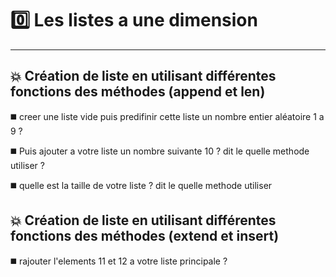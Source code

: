 
# 0️⃣ Les listes a une dimension 
-------------------------------

💥  Création de liste en utilisant différentes fonctions des méthodes (append et len)
-----------------------------------------------------------------------------------

◼️ creer une liste vide puis predifinir cette liste un nombre entier  aléatoire 1 a 9 ?

◼️ Puis ajouter a votre liste un nombre suivante 10 ? dit le quelle methode utiliser ? 

◼️ quelle est la taille de votre liste ? dit le quelle methode utiliser 


💥 Création de liste en utilisant différentes fonctions des méthodes (extend et insert)
----------------------------------------------------------------------------------------

◼️ rajouter l'elements 11 et 12 a votre liste principale ? 

